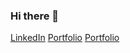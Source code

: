 ### Hi there 👋

[LinkedIn](https://www.linkedin.com/in/katieredf0rd)
[Portfolio](https://katredford.github.io/redford-portfolio/)
[Portfolio](https://katredford.github.io/redford-portfolio/)
<!--
**katredford/katredford** is a ✨ _special_ ✨ repository because its `README.md` (this file) appears on your GitHub profile.

Here are some ideas to get you started:

- 🔭 I’m currently working on ...
- 🌱 I’m currently learning ...
- 👯 I’m looking to collaborate on ...
- 🤔 I’m looking for help with ...
- 💬 Ask me about ...
- 📫 How to reach me: ...
- 😄 Pronouns: ...
- ⚡ Fun fact: ...
-->

